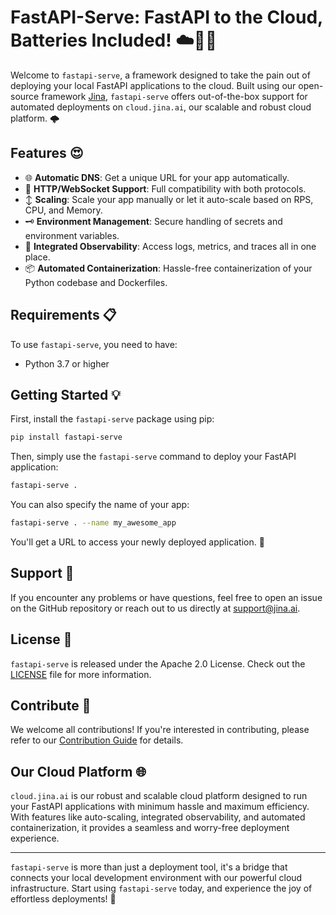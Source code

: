 # FastAPI-Serve: FastAPI to the Cloud, Batteries Included! ☁️🔋🚀

Welcome to `fastapi-serve`, a framework designed to take the pain out of deploying your local FastAPI applications to the cloud. Built using our open-source framework [Jina](https://github.com/jina-ai/jina), `fastapi-serve` offers out-of-the-box support for automated deployments on `cloud.jina.ai`, our scalable and robust cloud platform. 🌩️ 

## Features 😍 

- 🌐 **Automatic DNS**: Get a unique URL for your app automatically.
- 🔗 **HTTP/WebSocket Support**: Full compatibility with both protocols.
- ↕️  **Scaling**: Scale your app manually or let it auto-scale based on RPS, CPU, and Memory.
- 🗝️ **Environment Management**: Secure handling of secrets and environment variables.
- 🔎 **Integrated Observability**: Access logs, metrics, and traces all in one place.
- 📦 **Automated Containerization**: Hassle-free containerization of your Python codebase and Dockerfiles.

## Requirements 📋 

To use `fastapi-serve`, you need to have:

- Python 3.7 or higher

## Getting Started 💡

First, install the `fastapi-serve` package using pip:

```bash
pip install fastapi-serve
```

Then, simply use the `fastapi-serve` command to deploy your FastAPI application:

```bash
fastapi-serve .
```

You can also specify the name of your app:

```bash
fastapi-serve . --name my_awesome_app
```

You'll get a URL to access your newly deployed application. 🎉 

## Support 💪 

If you encounter any problems or have questions, feel free to open an issue on the GitHub repository or reach out to us directly at support@jina.ai.

## License 📜

`fastapi-serve` is released under the Apache 2.0 License. Check out the [LICENSE](LICENSE) file for more information.

## Contribute 🤝 

We welcome all contributions! If you're interested in contributing, please refer to our [Contribution Guide](CONTRIBUTING.md) for details.

## Our Cloud Platform 🌐 

`cloud.jina.ai` is our robust and scalable cloud platform designed to run your FastAPI applications with minimum hassle and maximum efficiency. With features like auto-scaling, integrated observability, and automated containerization, it provides a seamless and worry-free deployment experience.

---

`fastapi-serve` is more than just a deployment tool, it's a bridge that connects your local development environment with our powerful cloud infrastructure. Start using `fastapi-serve` today, and experience the joy of effortless deployments! 🎊 

